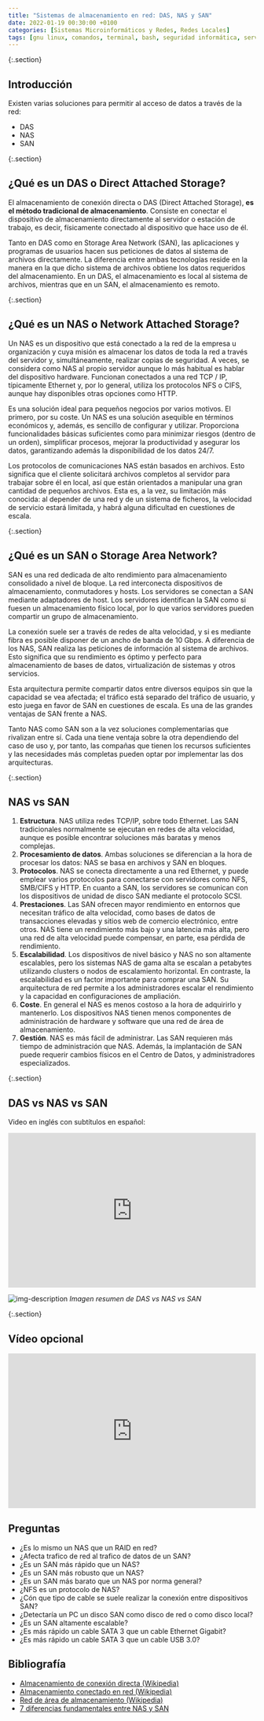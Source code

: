 ```yaml
---
title: "Sistemas de almacenamiento en red: DAS, NAS y SAN"
date: 2022-01-19 00:30:00 +0100
categories: [Sistemas Microinformáticos y Redes, Redes Locales]
tags: [gnu linux, comandos, terminal, bash, seguridad informática, servicios en red, smr, asir]
---
```


{:.section}
## Introducción

Existen varias soluciones para permitir al acceso de datos a través de la red:

- DAS
- NAS
- SAN

{:.section}
## ¿Qué es un DAS o Direct Attached Storage?

El almacenamiento de conexión directa o DAS (Direct Attached Storage), **es el método tradicional de almacenamiento**. Consiste en conectar el dispositivo de almacenamiento directamente al servidor o estación de trabajo, es decir, físicamente conectado al dispositivo que hace uso de él.

Tanto en DAS como en Storage Area Network (SAN), las aplicaciones y programas de usuarios hacen sus peticiones de datos al sistema de archivos directamente. La diferencia entre ambas tecnologías reside en la manera en la que dicho sistema de archivos obtiene los datos requeridos del almacenamiento. En un DAS, el almacenamiento es local al sistema de archivos, mientras que en un SAN, el almacenamiento es remoto. 

{:.section}
## ¿Qué es un NAS o Network Attached Storage?

Un NAS es un dispositivo que está conectado a la red de la empresa u organización y cuya misión es almacenar los datos de toda la red a través del servidor y, simultáneamente, realizar copias de seguridad. A veces, se considera como NAS al propio servidor aunque lo más habitual es hablar del dispositivo hardware. Funcionan conectados a una red TCP / IP, típicamente Ethernet y, por lo general, utiliza los protocolos NFS o CIFS, aunque hay disponibles otras opciones como HTTP.

Es una solución ideal para pequeños negocios por varios motivos. El primero, por su coste. Un NAS es una solución asequible en términos económicos y, además, es sencillo de configurar y utilizar. Proporciona funcionalidades básicas suficientes como para minimizar riesgos (dentro de un orden), simplificar procesos, mejorar la productividad y asegurar los datos, garantizando además la disponibilidad de los datos 24/7.

Los protocolos de comunicaciones NAS están basados en archivos. Esto significa que el cliente solicitará archivos completos al servidor para trabajar sobre él en local, así que están orientados a manipular una gran cantidad de pequeños archivos. Esta es, a la vez, su limitación más conocida: al depender de una red y de un sistema de ficheros, la velocidad de servicio estará limitada, y habrá alguna dificultad en cuestiones de escala.

{:.section}
## ¿Qué es un SAN o Storage Area Network?

SAN es una red dedicada de alto rendimiento para almacenamiento consolidado a nivel de bloque. La red interconecta dispositivos de almacenamiento, conmutadores y hosts. Los servidores se conectan a SAN mediante adaptadores de host. Los servidores identifican la SAN como si fuesen un almacenamiento físico local, por lo que varios servidores pueden compartir un grupo de almacenamiento.

La conexión suele ser a través de redes de alta velocidad, y si es mediante fibra es posible disponer de un ancho de banda de 10 Gbps. A diferencia de los NAS, SAN realiza las peticiones de información al sistema de archivos. Esto significa que su rendimiento es óptimo y perfecto para almacenamiento de bases de datos, virtualización de sistemas y otros servicios.

Esta arquitectura permite compartir datos entre diversos equipos sin que la capacidad se vea afectada; el tráfico está separado del tráfico de usuario, y esto juega en favor de SAN en cuestiones de escala. Es una de las grandes ventajas de SAN frente a NAS.

Tanto NAS como SAN son a la vez  soluciones complementarias que rivalizan entre sí. Cada una tiene ventaja sobre la otra dependiendo del caso de uso y, por tanto, las compañas que tienen los recursos suficientes y las necesidades más completas pueden optar por implementar las dos arquitecturas.

{:.section}
## NAS vs SAN

1. **Estructura**. NAS utiliza redes TCP/IP, sobre todo Ethernet. Las SAN tradicionales normalmente se ejecutan en redes de alta velocidad, aunque es posible encontrar soluciones más baratas y menos complejas.
1. **Procesamiento de datos**. Ambas soluciones se diferencian a la hora de procesar los datos: NAS se basa en archivos y SAN en bloques.
1. **Protocolos**. NAS se conecta directamente a una red Ethernet, y puede emplear varios protocolos para conectarse con servidores como NFS, SMB/CIFS y HTTP. En cuanto a SAN, los servidores se comunican con los dispositivos de unidad de disco SAN mediante el protocolo SCSI.
1. **Prestaciones**. Las SAN ofrecen mayor rendimiento en entornos que necesitan tráfico de alta velocidad, como bases de datos de transacciones elevadas y sitios web de comercio electrónico, entre otros. NAS tiene un rendimiento más bajo y una latencia más alta, pero una red de alta velocidad puede compensar, en parte, esa pérdida de rendimiento.
1. **Escalabilidad**. Los dispositivos de nivel básico y NAS no son altamente escalables, pero los sistemas NAS de gama alta se escalan a petabytes utilizando clusters o nodos de escalamiento horizontal. En contraste, la escalabilidad es un factor importante para comprar una SAN. Su arquitectura de red permite a los administradores escalar el rendimiento y la capacidad en configuraciones de ampliación.
1. **Coste**. En general el NAS es menos costoso a la hora de adquirirlo y mantenerlo. Los dispositivos NAS tienen menos componentes de administración de hardware y software que una red de área de almacenamiento.
1. **Gestión**.  NAS es más fácil de administrar. Las SAN requieren más tiempo de administración que NAS. Además, la implantación de SAN puede requerir cambios físicos en el Centro de Datos, y administradores especializados.

{:.section}
## DAS vs NAS vs SAN

Video en inglés con subtítulos en español:

<iframe width="100%" height="315" src="https://www.youtube.com/embed/3yZDDr0JKVc" title="YouTube video player" frameborder="0" allow="accelerometer; autoplay; clipboard-write; encrypted-media; gyroscope; picture-in-picture" allowfullscreen></iframe>

![img-description](/assets/img/teoria-sistemas-de-almacenamiento-en-red/das-nas-san.png)
_Imagen resumen de DAS vs NAS vs SAN_

{:.section}
## Vídeo opcional

<iframe width="100%" height="315" src="https://www.youtube.com/embed/o4aKcd8_vyQ" title="YouTube video player" frameborder="0" allow="accelerometer; autoplay; clipboard-write; encrypted-media; gyroscope; picture-in-picture" allowfullscreen></iframe>

## Preguntas

- ¿Es lo mismo un NAS que un RAID en red?
- ¿Afecta trafico de red al trafico de datos de un SAN?
- ¿Es un SAN más rápido que un NAS?
- ¿Es un SAN más robusto que un NAS?
- ¿Es un SAN más barato que un NAS por norma general?
- ¿NFS es un protocolo de NAS?
- ¿Cón que tipo de cable se suele realizar la conexión entre dispositivos SAN?
- ¿Detectaría un PC un disco SAN como disco de red o como disco local?
- ¿Es un SAN altamente escalable?
- ¿Es más rápido un cable SATA 3 que un cable Ethernet Gigabit?
- ¿Es más rápido un cable SATA 3 que un cable USB 3.0?

## Bibliografía

- [Almacenamiento de conexión directa (Wikipedia)](https://es.wikipedia.org/wiki/Almacenamiento_de_conexi%C3%B3n_directa)
- [Almacenamiento conectado en red (Wikipedia)](https://es.wikipedia.org/wiki/Almacenamiento_conectado_en_red)
- [Red de área de almacenamiento (Wikipedia)](https://es.wikipedia.org/wiki/Red_de_%C3%A1rea_de_almacenamiento)
- [7 diferencias fundamentales entre NAS y SAN](https://www.arsys.es/blog/diferencias-nas-san-storage)